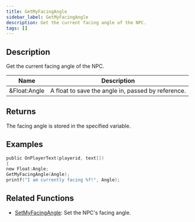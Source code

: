 ```yaml
---
title: GetMyFacingAngle
sidebar_label: GetMyFacingAngle
description: Get the current facing angle of the NPC.
tags: []
---
```


## Description

Get the current facing angle of the NPC.

| Name                 | Description                                                      |
| -------------------- | ---------------------------------------------------------------- |
| &Float:Angle         | A float to save the angle in, passed by reference.               |

## Returns

The facing angle is stored in the specified variable.

## Examples

```c
public OnPlayerText(playerid, text[])
{
new Float:Angle;
GetMyFacingAngle(Angle);
printf("I am currently facing %f!", Angle);

```

## Related Functions

- [SetMyFacingAngle](../functions/SetMyFacingAngle): Set the NPC's facing angle.
